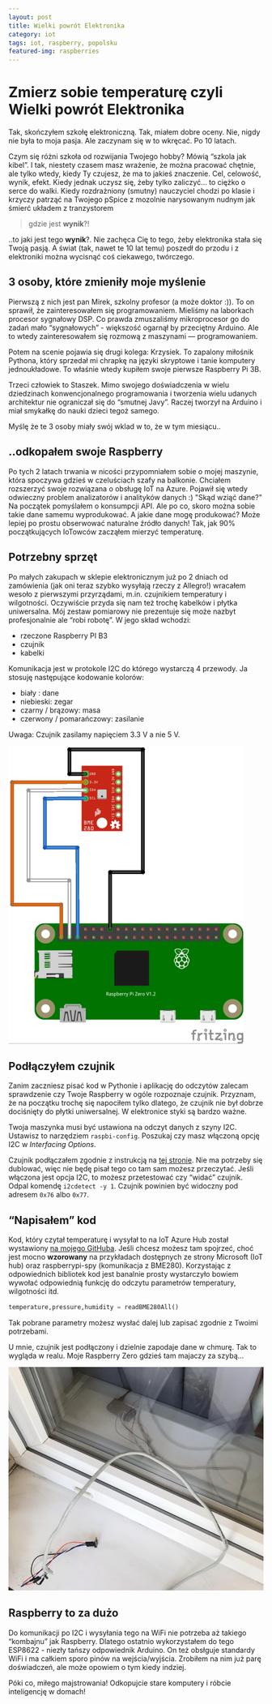 ```yaml
---
layout: post
title: Wielki powrót Elektronika
category: iot
tags: iot, raspberry, popolsku
featured-img: raspberries
---
```


# Zmierz sobie temperaturę czyli Wielki powrót Elektronika

Tak, skończyłem szkołę elektroniczną. Tak, miałem dobre oceny. Nie, nigdy nie była to moja pasja. Ale zaczynam się w to wkręcać. Po 10 latach.

Czym się różni szkoła od rozwijania Twojego hobby? Mówią “szkola jak kibel”. I tak, niestety czasem masz wrażenie, że można pracować chętnie, ale tylko wtedy, kiedy Ty czujesz, że ma to jakieś znaczenie. Cel, celowość, wynik, efekt. Kiedy jednak uczysz się, żeby tylko zaliczyć... to ciężko o serce do walki. Kiedy rozdrażniony (smutny) nauczyciel chodzi po klasie i krzyczy patrząć na Twojego pSpice z mozolnie narysowanym nudnym jak śmierć układem z tranzystorem 

> gdzie jest **wynik**?!

..to jaki jest tego **wynik**?. Nie zachęca Cię to tego, żeby elektronika stała się Twoją pasją. A świat (tak, nawet te 10 lat temu) poszedł do przodu i z elektroniki można wycisnąć coś ciekawego, twórczego.

## 3 osoby, które zmieniły moje myślenie
Pierwszą z nich jest pan Mirek, szkolny profesor (a może doktor :)). To on sprawił, że zainteresowałem się programowaniem. Mieliśmy na laborkach procesor sygnałowy DSP. Co prawda zmuszaliśmy mikroprocesor go do zadań mało “sygnałowych” - większość ogarnął by przeciętny Arduino. Ale to wtedy zainteresowałem się rozmową z maszynami — programowaniem.

Potem na scenie pojawia się drugi kolega: Krzysiek. To zapalony miłośnik Pythona, który sprzedał mi chrapkę na języki skryptowe i tanie komputery jednoukładowe. To właśnie wtedy kupiłem swoje pierwsze Raspberry Pi 3B.

Trzeci człowiek to Staszek. Mimo swojego doświadczenia w wielu dziedzinach konwencjonalnego programowania i tworzenia wielu udanych architektur nie ograniczał się do “smutnej Javy”. Raczej tworzył na Arduino i miał smykałkę do nauki dzieci tegoż samego.

Myślę że te 3 osoby miały swój wklad w to, że w tym miesiącu..

## ..odkopałem swoje Raspberry
Po tych 2 latach trwania w nicości przypomniałem sobie o mojej maszynie, która spoczywa gdzieś w czeluściach szafy na balkonie. Chciałem rozszerzyć swoje rozwiązana o obsługę IoT na Azure. Pojawił się wtedy odwieczny problem analizatorów i analityków danych :) "Skąd wziąć dane?" Na początek pomyślałem o konsumpcji API. Ale po co, skoro można sobie takie dane samemu wyprodukować. A jakie dane mogę produkować? Może lepiej po prostu obserwować naturalne źródło danych! Tak, jak 90% początkujących IoTowców zacząłem mierzyć temperaturę.

## Potrzebny sprzęt
Po małych zakupach w sklepie elektronicznym już po 2 dniach od zamówienia (jak oni teraz szybko wysyłają rzeczy z Allegro!) wracałem wesoło z pierwszymi przyrządami, m.in. czujnikiem temperatury i wilgotności. Oczywiście przyda się nam też trochę kabelków i płytka uniwersalna. Mój zestaw pomiarowy nie prezentuje się może nazbyt profesjonalnie ale “robi robotę”. W jego skład wchodzi:
- rzeczone Raspberry PI B3
- czujnik
- kabelki

Komunikacja jest w protokole I2C do którego wystarczą 4 przewody. Ja stosuję następujące kodowanie kolorów: 
- biały : dane
- niebieski: zegar
- czarny / brązowy: masa
- czerwony / pomarańczowy: zasilanie

Uwaga: Czujnik zasilamy napięciem 3.3 V a nie 5 V. 

![](/assets/img/posts/rpi_weather_bb.png)


## Podłączyłem czujnik
Zanim zaczniesz pisać kod w Pythonie i aplikację do odczytów zalecam sprawdzenie czy Twoje Raspberry w ogóle rozpoznaje czujnik. Przyznam, że na początku trochę się napociłem tylko dlatego, że czujnik nie był dobrze dociśnięty do płytki uniwersalnej. W elektronice styki są bardzo ważne.

Twoja maszynka musi być ustawiona na odczyt danych z szyny I2C. Ustawisz to narzędziem `raspbi-config`. Poszukaj czy masz włączoną opcję I2C w *Interfacing Options*.

Czujnik podłączałem zgodnie z instrukcją na [tej stronie](https://www.raspberrypi-spy.co.uk/2016/07/using-bme280-i2c-temperature-pressure-sensor-in-python/). Nie ma potrzeby się dublować, więc nie będę pisał tego co tam sam możesz przeczytać. Jeśli włączona jest opcja I2C, to możesz przetestować czy “widać” czujnik. Odpal komendę `i2cdetect -y 1`. Czujnik powinien być widoczny pod adresem `0x76` albo `0x77`.


## “Napisałem” kod
Kod, który czytał temperaturę i wysyłał to na IoT Azure Hub został wystawiony [na mojego GitHuba](https://github.com/lukaszkuczynski/my-iot-projects/tree/master/pogodynka/raspberrypi). Jeśli chcesz możesz tam spojrzeć, choć jest mocno **wzorowany** na przykładach dostępnych ze strony Microsoft (IoT hub) oraz raspberrypi-spy (komunikacja z BME280). Korzystając z odpowiednich bibliotek kod jest banalnie prosty wystarczyło bowiem wywołać odpowiednią funkcję do odczytu parametrów temperatury, wilgotności itd.

```python
temperature,pressure,humidity = readBME280All()
```

Tak pobrane parametry możesz wysłać dalej lub zapisać zgodnie z Twoimi potrzebami. 

U mnie, czujnik jest podłączony i dzielnie zapodaje dane w chmurę. Tak to wygląda w realu. Moje Raspberry Zero gdzieś tam majaczy za szybą...

![](/assets/img/posts/raspberry_balcony_crop.jpeg)



## Raspberry to za dużo
Do komunikacji po I2C i wysyłania tego na WiFi nie potrzeba aż takiego “kombajnu” jak Raspberry. Dlatego ostatnio wykorzystałem do tego ESP8622 - niezły tańszy odpowiednik Arduino. On też obsłguje standardy WiFi i ma całkiem sporo pinów na wejścia/wyjścia. Zrobiłem na nim już parę doświadczeń, ale może opowiem o tym kiedy indziej.

Póki co, miłego majstrowania! Odkopujcie stare komputery i róbcie inteligencję w domach!